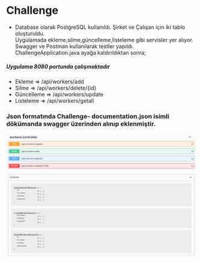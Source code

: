 # Challenge 

- Database olarak PostgreSQL kullanıldı. Şirket ve Çalışan için iki tablo oluşturuldu. <br>
Uygulamada ekleme,silme,güncelleme,listeleme gibi servisler yer alıyor. <br>
Swagger ve Postman kullanılarak testler yapıldı.<br>
ChallengeApplication.java ayağa kaldırıldıktan sonra;
##### *Uygulama 8080 portunda çalışmaktadır*  <br>
- Ekleme => /api/workers/add
- Silme => /api/workers/delete/{id}
- Güncelleme => /api/workers/update
- Listeleme => /api/workers/getall

### Json formatında Challenge- documentation.json isimli dökümanda swagger üzerinden alınıp eklenmiştir.

![swagger remi](https://github.com/hasannsoykan/Challenge_Company_Worker/blob/main/swagger-workers.png)
